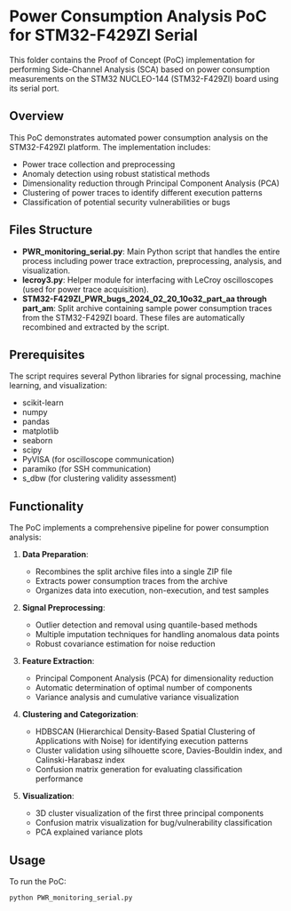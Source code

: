 # Power Consumption Analysis PoC for STM32-F429ZI Serial

This folder contains the Proof of Concept (PoC) implementation for performing Side-Channel Analysis (SCA) based on power consumption measurements on the STM32 NUCLEO-144 (STM32-F429ZI) board using its serial port.

## Overview

This PoC demonstrates automated power consumption analysis on the STM32-F429ZI platform. The implementation includes:

- Power trace collection and preprocessing
- Anomaly detection using robust statistical methods
- Dimensionality reduction through Principal Component Analysis (PCA)
- Clustering of power traces to identify different execution patterns
- Classification of potential security vulnerabilities or bugs

## Files Structure

- **PWR_monitoring_serial.py**: Main Python script that handles the entire process including power trace extraction, preprocessing, analysis, and visualization.
- **lecroy3.py**: Helper module for interfacing with LeCroy oscilloscopes (used for power trace acquisition).
- **STM32-F429ZI_PWR_bugs_2024_02_20_10o32_part_aa through part_am**: Split archive containing sample power consumption traces from the STM32-F429ZI board. These files are automatically recombined and extracted by the script.

## Prerequisites

The script requires several Python libraries for signal processing, machine learning, and visualization:

- scikit-learn
- numpy
- pandas
- matplotlib
- seaborn
- scipy
- PyVISA (for oscilloscope communication)
- paramiko (for SSH communication)
- s_dbw (for clustering validity assessment)

## Functionality

The PoC implements a comprehensive pipeline for power consumption analysis:

1. **Data Preparation**:
   - Recombines the split archive files into a single ZIP file
   - Extracts power consumption traces from the archive
   - Organizes data into execution, non-execution, and test samples

2. **Signal Preprocessing**:
   - Outlier detection and removal using quantile-based methods
   - Multiple imputation techniques for handling anomalous data points
   - Robust covariance estimation for noise reduction

3. **Feature Extraction**:
   - Principal Component Analysis (PCA) for dimensionality reduction
   - Automatic determination of optimal number of components
   - Variance analysis and cumulative variance visualization

4. **Clustering and Categorization**:
   - HDBSCAN (Hierarchical Density-Based Spatial Clustering of Applications with Noise) for identifying execution patterns
   - Cluster validation using silhouette score, Davies-Bouldin index, and Calinski-Harabasz index
   - Confusion matrix generation for evaluating classification performance

5. **Visualization**:
   - 3D cluster visualization of the first three principal components
   - Confusion matrix visualization for bug/vulnerability classification
   - PCA explained variance plots

## Usage

To run the PoC:

```python
python PWR_monitoring_serial.py
